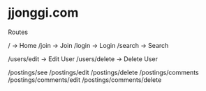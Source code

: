 # jjonggi.com

Routes

<!-- globalRouter -->

/ -> Home
/join -> Join
/login -> Login
/search -> Search

<!-- userRouter -->

/users/edit -> Edit User
/users/delete -> Delete User

<!-- postingsRouter -->

/postings/see
/postings/edit
/postings/delete
/postings/comments
/postings/comments/edit
/postings/comments/delete
